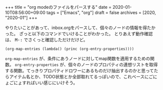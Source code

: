 +++
title = "org modeのファイルをパースする"
date = 2020-01-10T08:56:00+09:00
tags = ["Emacs", "org"]
draft = false
archives = [2020, "2020-01"]
+++

やりたいことがあって、inbox.orgをパースして、個々のノードの情報を得たかった。
ざっと以下のコマンドでいけることがわかった。
とりあえず動作確認は、 <kbd>M-:</kbd> でさくっと確認しただけだけど。

```nil
(org-map-entries (lambda() (princ (org-entry-properties))))
```

`org-map-entries` が、条件にあうノードに対してmap関数を適用するための関数。
`org-entry-properties` が、個々のノードのプロパティの連想リストを取得する関数。てっきりプロパティドロワーにあるものだけ抽出するのかと思ってたらアイテム名とか、TODO状態とか全部取れてるっぽいので、これベースにごにょごにょすればいい感じにいけそう。

